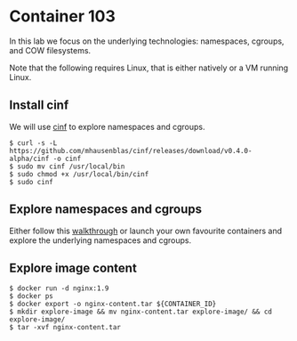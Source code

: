 # Container 103

In this lab we focus on the underlying technologies: namespaces, cgroups, and COW filesystems.

Note that the following requires Linux, that is either natively or a VM running Linux.

## Install cinf

We will use [cinf](https://github.com/mhausenblas/cinf) to explore namespaces and cgroups.

```
$ curl -s -L https://github.com/mhausenblas/cinf/releases/download/v0.4.0-alpha/cinf -o cinf
$ sudo mv cinf /usr/local/bin
$ sudo chmod +x /usr/local/bin/cinf
$ sudo cinf
```

## Explore namespaces and cgroups

Either follow this [walkthrough](https://github.com/mhausenblas/cinf/blob/master/walkthrough.md) or launch your own favourite containers and explore the underlying namespaces and cgroups.

## Explore image content

```
$ docker run -d nginx:1.9
$ docker ps
$ docker export -o nginx-content.tar ${CONTAINER_ID}
$ mkdir explore-image && mv nginx-content.tar explore-image/ && cd explore-image/
$ tar -xvf nginx-content.tar
```